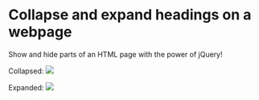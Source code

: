 Collapse and expand headings on a webpage
=================

Show and hide parts of an HTML page with the power of jQuery! 

Collapsed:
<img src=“../images/collapsed.png” />

Expanded:
<img src=“../images/expanded.png” />
